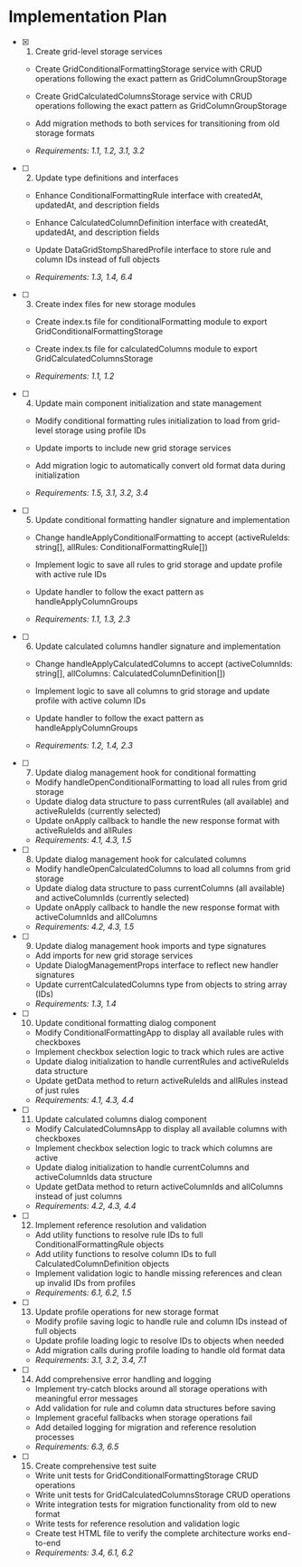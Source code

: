 # Implementation Plan

- [x] 1. Create grid-level storage services



  - Create GridConditionalFormattingStorage service with CRUD operations following the exact pattern as GridColumnGroupStorage
  - Create GridCalculatedColumnsStorage service with CRUD operations following the exact pattern as GridColumnGroupStorage
  - Add migration methods to both services for transitioning from old storage formats


  - _Requirements: 1.1, 1.2, 3.1, 3.2_

- [ ] 2. Update type definitions and interfaces
  - Enhance ConditionalFormattingRule interface with createdAt, updatedAt, and description fields


  - Enhance CalculatedColumnDefinition interface with createdAt, updatedAt, and description fields
  - Update DataGridStompSharedProfile interface to store rule and column IDs instead of full objects
  - _Requirements: 1.3, 1.4, 6.4_




- [ ] 3. Create index files for new storage modules
  - Create index.ts file for conditionalFormatting module to export GridConditionalFormattingStorage


  - Create index.ts file for calculatedColumns module to export GridCalculatedColumnsStorage
  - _Requirements: 1.1, 1.2_

- [ ] 4. Update main component initialization and state management



  - Modify conditional formatting rules initialization to load from grid-level storage using profile IDs
  - Update imports to include new grid storage services
  - Add migration logic to automatically convert old format data during initialization




  - _Requirements: 1.5, 3.1, 3.2, 3.4_


- [ ] 5. Update conditional formatting handler signature and implementation
  - Change handleApplyConditionalFormatting to accept (activeRuleIds: string[], allRules: ConditionalFormattingRule[])


  - Implement logic to save all rules to grid storage and update profile with active rule IDs
  - Update handler to follow the exact pattern as handleApplyColumnGroups
  - _Requirements: 1.1, 1.3, 2.3_



- [ ] 6. Update calculated columns handler signature and implementation


  - Change handleApplyCalculatedColumns to accept (activeColumnIds: string[], allColumns: CalculatedColumnDefinition[])
  - Implement logic to save all columns to grid storage and update profile with active column IDs
  - Update handler to follow the exact pattern as handleApplyColumnGroups


  - _Requirements: 1.2, 1.4, 2.3_

- [ ] 7. Update dialog management hook for conditional formatting
  - Modify handleOpenConditionalFormatting to load all rules from grid storage
  - Update dialog data structure to pass currentRules (all available) and activeRuleIds (currently selected)
  - Update onApply callback to handle the new response format with activeRuleIds and allRules
  - _Requirements: 4.1, 4.3, 1.5_

- [ ] 8. Update dialog management hook for calculated columns
  - Modify handleOpenCalculatedColumns to load all columns from grid storage
  - Update dialog data structure to pass currentColumns (all available) and activeColumnIds (currently selected)
  - Update onApply callback to handle the new response format with activeColumnIds and allColumns
  - _Requirements: 4.2, 4.3, 1.5_

- [ ] 9. Update dialog management hook imports and type signatures
  - Add imports for new grid storage services
  - Update DialogManagementProps interface to reflect new handler signatures
  - Update currentCalculatedColumns type from objects to string array (IDs)
  - _Requirements: 1.3, 1.4_

- [ ] 10. Update conditional formatting dialog component
  - Modify ConditionalFormattingApp to display all available rules with checkboxes
  - Implement checkbox selection logic to track which rules are active
  - Update dialog initialization to handle currentRules and activeRuleIds data structure
  - Update getData method to return activeRuleIds and allRules instead of just rules
  - _Requirements: 4.1, 4.3, 4.4_

- [ ] 11. Update calculated columns dialog component
  - Modify CalculatedColumnsApp to display all available columns with checkboxes
  - Implement checkbox selection logic to track which columns are active
  - Update dialog initialization to handle currentColumns and activeColumnIds data structure
  - Update getData method to return activeColumnIds and allColumns instead of just columns
  - _Requirements: 4.2, 4.3, 4.4_

- [ ] 12. Implement reference resolution and validation
  - Add utility functions to resolve rule IDs to full ConditionalFormattingRule objects
  - Add utility functions to resolve column IDs to full CalculatedColumnDefinition objects
  - Implement validation logic to handle missing references and clean up invalid IDs from profiles
  - _Requirements: 6.1, 6.2, 1.5_

- [ ] 13. Update profile operations for new storage format
  - Modify profile saving logic to handle rule and column IDs instead of full objects
  - Update profile loading logic to resolve IDs to objects when needed
  - Add migration calls during profile loading to handle old format data
  - _Requirements: 3.1, 3.2, 3.4, 7.1_

- [ ] 14. Add comprehensive error handling and logging
  - Implement try-catch blocks around all storage operations with meaningful error messages
  - Add validation for rule and column data structures before saving
  - Implement graceful fallbacks when storage operations fail
  - Add detailed logging for migration and reference resolution processes
  - _Requirements: 6.3, 6.5_

- [ ] 15. Create comprehensive test suite
  - Write unit tests for GridConditionalFormattingStorage CRUD operations
  - Write unit tests for GridCalculatedColumnsStorage CRUD operations
  - Write integration tests for migration functionality from old to new format
  - Write tests for reference resolution and validation logic
  - Create test HTML file to verify the complete architecture works end-to-end
  - _Requirements: 3.4, 6.1, 6.2_